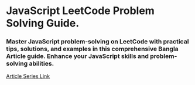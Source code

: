 # JavaScript LeetCode Problem Solving Guide.

### Master JavaScript problem-solving on LeetCode with practical tips, solutions, and examples in this comprehensive Bangla Article guide. Enhance your JavaScript skills and problem-solving abilities.

[Article Series Link](https://tanvirmehedi.hashnode.dev/series/problem-solving)

